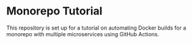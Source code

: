 # Monorepo Tutorial
This repository is set up for a tutorial on automating Docker builds for a monorepo with multiple microservices using GitHub Actions.
